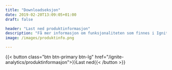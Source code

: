 ```yaml
---
title: "Downloadseksjon"
date: 2019-02-20T13:09:05+01:00
draft: false

header: "Last ned produktinformasjon"
description: "Få mer informasjon om funksjonaliteten som finnes i Ignite Analytics og hvordan plattformen kan hjelpe deg og din virksomhet"
image: /images/produktinfo.png

---
```

{{< button class="btn btn-primary btn-lg" href="/ignite-analytics/produktinformasjon">}}Last ned<i class="fas fa-download btn-icon"></i>{{< /button >}}